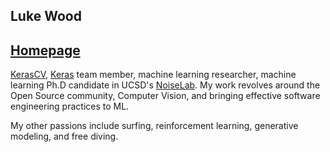 Luke Wood
---
[Homepage](https://lukewood.xyz)
---

[KerasCV](https://github.com/keras-team/keras-cv),  [Keras](https://github.com/keras-team/keras) team member, machine learning researcher, machine learning Ph.D candidate in UCSD's [NoiseLab](http://noiselab.ucsd.edu/).  My work revolves around the Open Source community, Computer Vision, and bringing effective software engineering practices to ML.

My other passions include surfing, reinforcement learning, generative modeling, and free diving.
